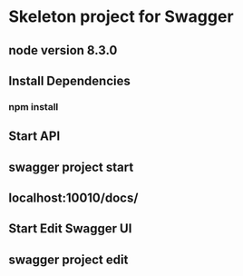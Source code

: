 # Skeleton project for Swagger

## node version 8.3.0

## Install Dependencies
### npm install

## Start API
## swagger project start
## localhost:10010/docs/

## Start Edit Swagger UI
## swagger project edit
